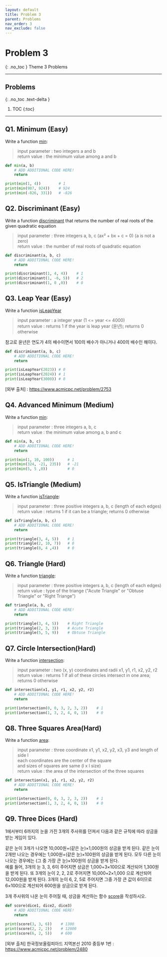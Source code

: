 ```yaml
---
layout: default
title: Problem 3
parent: Problems
nav_order: 3
nav_exclude: false
---
```


# Problem 3
{: .no_toc }
Theme 3 Problems

- - -           
## Problems
{: .no_toc .text-delta }
1. TOC
{:toc}
- - -         

## Q1. Minimum (Easy)
Write a function <U>min</U>:          
> input parameter : two integers a and b          
> return value : the minimum value among a and b        

```python
def min(a, b)
    # ADD ADDITIONAL CODE HERE!
    return

print(min(1, 4))        # 1
print(min(987, 924))    # 924
print(min(-826, 331))   # -826
```     

## Q2. Discriminant (Easy)
Write a function <U>discriminant</U> that returns the number of real roots of the given quadratic equation          
> input parameter :  three integers a, b, c (ax² + bx + c = 0)  (a is not a zero)          
> return value : the number of real roots of quadratic equation         

```python
def discriminant(a, b, c)
    # ADD ADDITIONAL CODE HERE!
    return

print(discriminant(1, 4, 4))    # 1
print(discriminant(1, -6, 5))   # 2
print(discriminant(1, 0 ,0))    # 0
```     

## Q3. Leap Year (Easy)
Write a function <U>isLeapYear</U>          
> input parameter :  a integer year (1 <= year <= 4000)          
> return value : returns 1 if the year is leap year (윤년); returns 0 otherwise        

참고로 윤년은 연도가 4의 배수이면서 100의 배수가 아니거나 400의 배수인 해이다.          

```python
def discriminant(a, b, c)
    # ADD ADDITIONAL CODE HERE!
    return

print(isLeapYear(2023)) # 0
print(isLeapYear(2024)) # 1
print(isLeapYear(3000)) # 0
```     
[외부 출처] : https://www.acmicpc.net/problem/2753

## Q4. Advanced Minimum (Medium)
Write a function <U>min</U>:       
> input parameter :  three integers a, b, c          
> return value : the minimum value among a, b and c          

```python
def min(a, b, c)
    # ADD ADDITIONAL CODE HERE!
    return

print(min(1, 10, 100))      # 1
print(min(324, -21, 235))   # -21
print(min(5, 5 ,0))         # 0
```     

## Q5. IsTriangle (Medium)
Write a function <U>isTriangle</U>:       
> input parameter :  three positive integers a, b, c (length of each edges)          
> return value : returns 1 if it can be a triangle; returns 0 otherwise          

```python
def isTriangle(a, b, c)
    # ADD ADDITIONAL CODE HERE!
    return

print(triangle(3, 4, 5))    # 1
print(triangle(2, 10, 7))   # 0
print(triangle(8, 4 ,4))    # 0
```     

## Q6. Triangle (Hard)
Write a function <U>triangle</U>:       
> input parameter :  three positive integers a, b, c (length of each edges)          
> return value : type of the triange ("Acute Triangle" or "Obtuse Triangle" or "Right Triange")          

```python
def triangle(a, b, c)
    # ADD ADDITIONAL CODE HERE!
    return

print(triangle(3, 4, 5))    # Right Triangle
print(triangle(2, 3, 3))    # Acute Triangle
print(triangle(5, 5, 9))    # Obtuse Triangle
```     

## Q7. Circle Intersection(Hard)
Write a function <U>intersection</U>:       
> input parameter : two (x, y) coordinates and radii x1, y1, r1, x2, y2, r2         
> return value : returns 1 if all of these circles intersect in one area; returns 0 otherwise       

```python
def intersection(x1, y1, r1, x2, y2, r2)
    # ADD ADDITIONAL CODE HERE!
    return

print(intersection(0, 0, 3, 2, 3, 2))    # 1
print(intersection(1, 3, 2, 4, 0, 1))    # 0
```     

## Q8. Three Squares Area(Hard)
Write a function <U>area</U>:       
> input parameter : three coordinate x1, y1, x2, y2, x3, y3 and length of side l        
each coordinates are the center of the square           
and sizes of squares are same (l x l size)          
> return value : the area of the intersection of the three squares       

```python
def intersection(x1, y1, r1, x2, y2, r2)
    # ADD ADDITIONAL CODE HERE!
    return

print(intersection(0, 0, 3, 2, 3, 2))    # 1
print(intersection(1, 3, 2, 4, 0, 1))    # 0
```     

## Q9. Three Dices (Hard)
1에서부터 6까지의 눈을 가진 3개의 주사위를 던져서 다음과 같은 규칙에 따라 상금을 받는 게임이 있다. 

같은 눈이 3개가 나오면 10,000원+(같은 눈)×1,000원의 상금을 받게 된다. 
같은 눈이 2개만 나오는 경우에는 1,000원+(같은 눈)×100원의 상금을 받게 된다. 
모두 다른 눈이 나오는 경우에는 (그 중 가장 큰 눈)×100원의 상금을 받게 된다.  
예를 들어, 3개의 눈 3, 3, 6이 주어지면 상금은 1,000+3×100으로 계산되어 1,300원을 받게 된다. 또 3개의 눈이 2, 2, 2로 주어지면 10,000+2×1,000 으로 계산되어 12,000원을 받게 된다. 3개의 눈이 6, 2, 5로 주어지면 그중 가장 큰 값이 6이므로 6×100으로 계산되어 600원을 상금으로 받게 된다.

3개 주사위의 나온 눈이 주어질 때, 상금을 계산하는 함수 <U>score</U>을 작성하시오.

```python
def score(dice1, dice2, dice3)
    # ADD ADDITIONAL CODE HERE!
    return

print(score(3, 3, 6))    # 1300
print(score(2, 2, 2))    # 12000
print(score(6, 2, 5))    # 600
```     
[외부 출처] 한국정보올림피아드 지역본선 2010 중등부 1번 : https://www.acmicpc.net/problem/2480